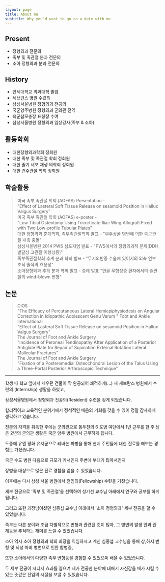 ```yaml
---
layout: page
title: About me
subtitle: Why you'd want to go on a date with me
---
```


## Present
* 정형외과 전문의
* 족부 및 족관절 분과 전문의
* 소아 정형외과 분과 전문의

## History
 * 연세대학교 의과대학 졸업
 * 세브란스 병원 수련의
 * 삼성서울병원 정형외과 전공의
 * 국군양주병원 정형외과 군의관 전역
 * 육군참모총장 표창장 수여
 * 삼성서울병원 정형외과 임상강사(족부 & 소아)

## 활동학회
* 대한정형외과학회 정회원
* 대한 족부 및 족관절 학회 정회원
* 대한 줄기 세포 재생 의학회 정회원
* 대한 견주관절 학회 정회원

## 학술활동	
> 미국 족부 족관절 학회 (AOFAS) Presentation -   
> "Effect of Lasteral Soft Tissue Release on sesamoid Position in Hallux Valgus Surgery"   
> 미국 족부 족관절 학회 (AOFAS) e-poster -   
> "Low Tibial Osteotomy Using Tricorticate Iliac Wing Allograft Fixed with Two Low-profile Tubular Plates"   
> 대한 정형외과 춘계학회, 족부족관절학회 발표 - "부주상골  병변에 의한 족근관절 내측 충돌"   
> 삼성서울병원 2014 PWS 심포지엄 발표 - "PWS에서의 정형외과적 문제(DDH, 발달성 고관절 이형성증)"   
> 족부족관절학회 추계 분과 학회 발표 - "무지외반증 수술에 있어서의 외측 연부 조직 술식의 효용성"   
> 소아정형외과 추계 분과 학회 발표 - 증례 발표 "연골 무형성증 환자에서의 슬관절의 wind-blown 변형"
 
## 논문
> CiOS   
> "The Efficacy of Percutaneous Lateral Hemiepiphysiodesis on Angular Correction  in Idiopathic Adolescent Genu Varum "
> Foot and Ankle International   
> "Effect of Lasteral Soft Tissue Release on sesamoid Position in Hallux Valgus Surgery"   
> The Journal of Foot and Ankle Surgery   
> "Incidence of Peroneal Tendinopathy After Application of a Posterior Antiglide Plate for Repair of Supination External Rotation Lateral Malleolar Fractures"   
> The Journal of Foot and Ankle Surgery   
> "Fixation of a Posteromedial Osteochondral Lesion of the Talus Using a Three-Portal Posterior Arthroscopic Technique"

---


학생 때 학교 옆에서 세우던 건물이 막 완공되어 쾌적하게(...) 새 세브란스 병원에서 수련의 (Internship) 생활을 하였고,   

삼성서울병원에서 정형외과 전공의(Resident) 수련을 갖게 되었습니다.   

합리적이고 교육적인 분위기에서 정석적인 배움의 기회를 갖을 수 있어 정말 감사하게 생각하고 있습니다.   

전문의 자격을 취득한 후에는 군의관으로 동두천의 6 포병 여단에서 1년 근무를 한 후 남은 2년의 군의관 생활은 국군 양주 병원에서 근무하게 됩니다.   

도중에 유엔 평화 유지군으로 레바논 파병을 통해 현지 주민들에 대한 진료를 해보는 경험도 가졌습니다.   

국군 수도 병원 다음으로 규모가 커서인지 주변에 부대가 많아서인지   

장병을 대상으로 많은 진료 경험을 얻을 수 있었습니다.   

이후에는 다시 삼성 서울 병원에서 전임의(Fellowship) 수련을 거쳤습니다.   

세부 전공으로 '족부 및 족관절'을 선택하여 성기선 교수님 아래에서 연구와 공부를 하게 됩니다.   

그리고 또한 과장님이셨던 심종섭 교수님 아래에서 '소아 정형외과' 세부 전공을 할 수 있었습니다.   

족부는 다른 분야와 조금 차별적으로 변형과 관련된 것이 많아, 그 병변의 발생 인과 관계등을 추적하는 재미를 느낄 수 있었습니다.   

소아 역시 소아 정형외과 학회 회장을 역임하시고 계신 심종섭 교수님을 통해 상,하지 변형 및 뇌성 마비 병변으로 인한 합병증,   

또한 소아에서의 다양한 족부 변형등을 경험할 수 있었으며 배울 수 있었습니다.   

두 세부 전공이 시너지 효과를 일으켜 제가 전공한 분야에 대해서 자신감을 배가 시킬 수 있는 뜻깊은 전임의 시절을 보낼 수 있었습니다.   
